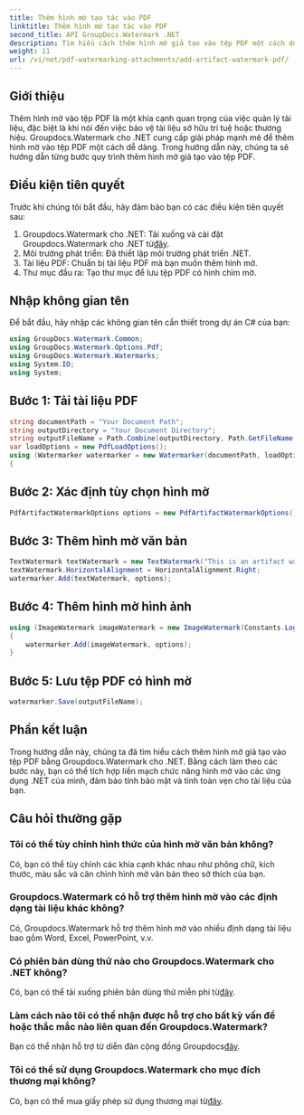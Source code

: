 ```yaml
---
title: Thêm hình mờ tạo tác vào PDF
linktitle: Thêm hình mờ tạo tác vào PDF
second_title: API GroupDocs.Watermark .NET
description: Tìm hiểu cách thêm hình mờ giả tạo vào tệp PDF một cách dễ dàng bằng cách sử dụng Groupdocs.Watermark cho .NET. Bảo vệ tài liệu của bạn một cách dễ dàng.
weight: 11
url: /vi/net/pdf-watermarking-attachments/add-artifact-watermark-pdf/
---
```

## Giới thiệu
Thêm hình mờ vào tệp PDF là một khía cạnh quan trọng của việc quản lý tài liệu, đặc biệt là khi nói đến việc bảo vệ tài liệu sở hữu trí tuệ hoặc thương hiệu. Groupdocs.Watermark cho .NET cung cấp giải pháp mạnh mẽ để thêm hình mờ vào tệp PDF một cách dễ dàng. Trong hướng dẫn này, chúng ta sẽ hướng dẫn từng bước quy trình thêm hình mờ giả tạo vào tệp PDF.
## Điều kiện tiên quyết
Trước khi chúng tôi bắt đầu, hãy đảm bảo bạn có các điều kiện tiên quyết sau:
1.  Groupdocs.Watermark cho .NET: Tải xuống và cài đặt Groupdocs.Watermark cho .NET từ[đây](https://releases.groupdocs.com/Watermark/net/).
2. Môi trường phát triển: Đã thiết lập môi trường phát triển .NET.
3. Tài liệu PDF: Chuẩn bị tài liệu PDF mà bạn muốn thêm hình mờ.
4. Thư mục đầu ra: Tạo thư mục để lưu tệp PDF có hình chìm mờ.

## Nhập không gian tên
Để bắt đầu, hãy nhập các không gian tên cần thiết trong dự án C# của bạn:
```csharp
using GroupDocs.Watermark.Common;
using GroupDocs.Watermark.Options.Pdf;
using GroupDocs.Watermark.Watermarks;
using System.IO;
using System;
```
## Bước 1: Tải tài liệu PDF
```csharp
string documentPath = "Your Document Path";
string outputDirectory = "Your Document Directory";
string outputFileName = Path.Combine(outputDirectory, Path.GetFileName(documentPath));
var loadOptions = new PdfLoadOptions();
using (Watermarker watermarker = new Watermarker(documentPath, loadOptions))
{
```
## Bước 2: Xác định tùy chọn hình mờ
```csharp
PdfArtifactWatermarkOptions options = new PdfArtifactWatermarkOptions();
```
## Bước 3: Thêm hình mờ văn bản
```csharp
TextWatermark textWatermark = new TextWatermark("This is an artifact watermark", new Font("Arial", 8));
textWatermark.HorizontalAlignment = HorizontalAlignment.Right;
watermarker.Add(textWatermark, options);
```
## Bước 4: Thêm hình mờ hình ảnh
```csharp
using (ImageWatermark imageWatermark = new ImageWatermark(Constants.LogoBmp))
{
    watermarker.Add(imageWatermark, options);
}
```
## Bước 5: Lưu tệp PDF có hình mờ
```csharp
watermarker.Save(outputFileName);
```

## Phần kết luận
Trong hướng dẫn này, chúng ta đã tìm hiểu cách thêm hình mờ giả tạo vào tệp PDF bằng Groupdocs.Watermark cho .NET. Bằng cách làm theo các bước này, bạn có thể tích hợp liền mạch chức năng hình mờ vào các ứng dụng .NET của mình, đảm bảo tính bảo mật và tính toàn vẹn cho tài liệu của bạn.
## Câu hỏi thường gặp
### Tôi có thể tùy chỉnh hình thức của hình mờ văn bản không?
Có, bạn có thể tùy chỉnh các khía cạnh khác nhau như phông chữ, kích thước, màu sắc và căn chỉnh hình mờ văn bản theo sở thích của bạn.
### Groupdocs.Watermark có hỗ trợ thêm hình mờ vào các định dạng tài liệu khác không?
Có, Groupdocs.Watermark hỗ trợ thêm hình mờ vào nhiều định dạng tài liệu bao gồm Word, Excel, PowerPoint, v.v.
### Có phiên bản dùng thử nào cho Groupdocs.Watermark cho .NET không?
 Có, bạn có thể tải xuống phiên bản dùng thử miễn phí từ[đây](https://releases.groupdocs.com/).
### Làm cách nào tôi có thể nhận được hỗ trợ cho bất kỳ vấn đề hoặc thắc mắc nào liên quan đến Groupdocs.Watermark?
 Bạn có thể nhận hỗ trợ từ diễn đàn cộng đồng Groupdocs[đây](https://forum.groupdocs.com/c/watermark/19).
### Tôi có thể sử dụng Groupdocs.Watermark cho mục đích thương mại không?
Có, bạn có thể mua giấy phép sử dụng thương mại từ[đây](https://purchase.groupdocs.com/buy).